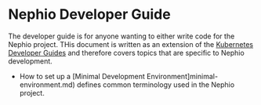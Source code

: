 Nephio Developer Guide
======================

The developer guide is for anyone wanting to either write code for the Nephio project. THis document is written as an extension of the  [Kubernetes Developer Guides](https://github.com/kubernetes/community/tree/master/contributors/devel#the-process-of-developing-and-contributing-code-to-the-kubernetes-project) and therefore covers topics that are specific to Nephio development.

* How to set up a [Minimal Development Environment]minimal-environment.md) defines common terminology used in the Nephio project.
